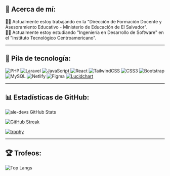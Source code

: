 ## 🐣 Acerca de mí:

👨‍🏫 Actualmente estoy trabajando en la "Dirección de Formación Docente y Asesoramiento Educativo - Ministerio de Educación de El Salvador".  
👨‍💻 Actualmente estoy estudiando "Ingeniería en Desarrollo de Software" en el "Instituto Tecnológico Centroamericano".  

---

## 🧰 Pila de tecnología:

![PHP](https://img.shields.io/badge/PHP-777BB4?style=for-the-badge&logo=php&logoColor=white)
![Laravel](https://img.shields.io/badge/Laravel-F05340?style=for-the-badge&logo=laravel&logoColor=white)
![JavaScript](https://img.shields.io/badge/JavaScript-F7DF1E?style=for-the-badge&logo=javascript&logoColor=black)
![React](https://img.shields.io/badge/React-20232A?style=for-the-badge&logo=react&logoColor=61DAFB)
![TailwindCSS](https://img.shields.io/badge/TailwindCSS-06B6D4?style=for-the-badge&logo=tailwindcss&logoColor=white)
![CSS3](https://img.shields.io/badge/CSS3-1572B6?style=for-the-badge&logo=css3&logoColor=white)
![Bootstrap](https://img.shields.io/badge/Bootstrap-7952B3?style=for-the-badge&logo=bootstrap&logoColor=white)
![MySQL](https://img.shields.io/badge/MySQL-005C84?style=for-the-badge&logo=mysql&logoColor=white)
![Netlify](https://img.shields.io/badge/Netlify-00C7B7?style=for-the-badge&logo=netlify&logoColor=white)
![Figma](https://img.shields.io/badge/Figma-F24E1E?style=for-the-badge&logo=figma&logoColor=white)
[![Lucidchart](https://img.shields.io/badge/Lucidchart-F96C2F?style=for-the-badge&logo=data:image/svg+xml;base64,PHN2ZyB3aWR0aD0iNDgiIGhlaWdodD0iNDgiIHZpZXdCb3g9IjAgMCA0OCA0OCIgeG1sbnM9Imh0dHA6Ly93d3cudzMu/b3JnLzIwMDAvc3ZnIj48L3N2Zz4=&logoColor=white)](https://www.lucidchart.com/)


---

## 📊 Estadísticas de GitHub:

![ale-devs GitHub Stats](https://github-readme-stats.vercel.app/api?username=ale-devs&show_icons=true&theme=radical)

[![GitHub Streak](https://streak-stats.demolab.com?user=ale-devs&theme=radical)](https://git.io/streak-stats)

[![trophy](https://github-profile-trophy.vercel.app/?username=ale-devs&theme=radical&column=7)](https://github.com/ryo-ma/github-profile-trophy)

---

## 🏆 Trofeos:

![Top Langs](https://github-readme-stats.vercel.app/api/top-langs/?username=ale-devs&layout=compact&theme=radical)
